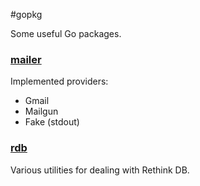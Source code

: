 #gopkg

Some useful Go packages.

### [mailer](mailer/)
    
Implemented providers:
- Gmail
- Mailgun
- Fake (stdout)


### [rdb](rdb/)

Various utilities for dealing with Rethink DB.